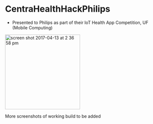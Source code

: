 # CentraHealthHackPhilips

- Presented to Philips as part of their IoT Health App Competition, UF (Mobile Computing)

<img width="245" alt="screen shot 2017-04-13 at 2 36 58 pm" src="https://user-images.githubusercontent.com/13279942/41986556-57488554-79eb-11e8-9975-be413b3750eb.png">


More screenshots of working build to be added
